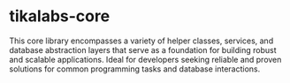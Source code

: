 # tikalabs-core
This core library encompasses a variety of helper classes, services, and database abstraction layers that serve as a foundation for building robust and scalable applications. Ideal for developers seeking reliable and proven solutions for common programming tasks and database interactions.
